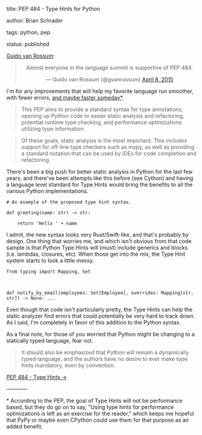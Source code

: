 title: PEP 484 - Type Hints for Python

author: Brian Schrader

tags: python, pep

status: published


[Guido van Rossum][guido]:



<center><blockquote class="twitter-tweet" lang="en"><p>Almost everyone in the language summit is supportive of PEP 484.</p>&mdash; Guido van Rossum (@gvanrossum) <a href="https://twitter.com/gvanrossum/status/585872596090032131">April 8, 2015</a></blockquote> <script async src="//platform.twitter.com/widgets.js" charset="utf-8"></script></center>



[guido]: https://en.wikipedia.org/wiki/Guido_van_Rossum



I'm for any improvements that will help my favorite language run smoother, with fewer errors, [and maybe faster someday*](#speeeed). 



> This PEP aims to provide a standard syntax for type annotations, opening up Python code to easier static analysis and refactoring, potential runtime type checking, and performance optimizations utilizing type information.

> Of these goals, static analysis is the most important. This includes support for off-line type checkers such as mypy, as well as providing a standard notation that can be used by IDEs for code completion and refactoring.



There's been a big push for better static analysis in Python for the last few years, and there've been attempts like this before (see Cython) and having a language level standard for Type Hints would bring the benefits to all the various Python implementations.



<pre><code class="python"># An example of the proposed type hint syntax.

def greeting(name: str) -> str:

    return 'Hello ' + name</code></pre>



I admit, the new syntax looks very Rust/Swift-like, and that's probably by design. One thing that worries me, and which isn't obvious from that code sample is that Python Type Hints will (must) include generics and blocks (i.e. lambdas, closures, etc). When those get into the mix, the Type Hint system starts to look a little messy.



<pre><code class="python">from typing import Mapping, Set



def notify_by_email(employees: Set[Employee], overrides: Mapping[str, str]) -> None: ...</code></pre>



Even though that code isn't particularly pretty, the Type Hints can help the static analyzer find errors that could potentially be very hard to track down. As I said, I'm completely in favor of this addition to the Python syntax.   



As a final note, for those of you worried that Python might be changing to a statically typed language, fear not.



> It should also be emphasized that Python will remain a dynamically typed language, and the authors have no desire to ever make type hints mandatory, even by convention.



[PEP 484 - Type Hints &#8594;](https://www.python.org/dev/peps/pep-0484/)



<link rel="stylesheet" href="http://yandex.st/highlightjs/8.0/styles/default.min.css">

<script src="http://yandex.st/highlightjs/8.0/highlight.min.js"></script>

<script>hljs.initHighlightingOnLoad();</script>



————



<span id="speeeed">*</span> According to the PEP, the goal of Type Hints will not be performance based, but they do go on to say, "Using type hints for performance optimizations is left as an exercise for the reader," which keeps me hopeful that PyPy or maybe even CPython could use them for that purpose as an added benefit.
